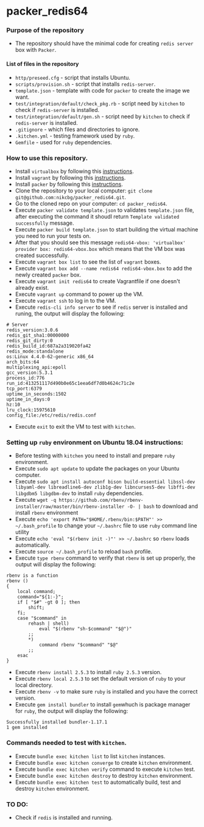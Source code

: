 # packer_redis64

### Purpose of the repository 
- The repository should have the minimal code for creating `redis server` box with `Packer`.

#### List of files in the repository

- `http/preseed.cfg` - script that installs Ubuntu.
- `scripts/provision.sh` - script that installs `redis-server`.
- `template.json` - template with code for `packer` to create the image we want.
- `test/integration/default/check_pkg.rb` - script need by `kitchen` to check if `redis-server` is installed. 
- `test/integration/default/gen.sh` - script need by `kitchen` to check if `redis-server` is installed. 
- `.gitignore` - which files and directories to ignore.
- `.kitchen.yml` - testing framework used by `ruby`.
- `Gemfile` - used for `ruby` dependencies.

### How to use this repository.
- Install `virtualbox` by following this [instructions](https://www.virtualbox.org/wiki/Downloads).
- Install `vagrant` by following this [instructions](https://www.vagrantup.com/docs/installation/).
- Install `packer` by following this [instructions](https://www.packer.io/intro/getting-started/install.html).
- Clone the repository to your local computer: `git clone git@github.com:nikcbg/packer_redis64.git`.
- Go to the cloned repo on your computer: `cd packer_redis64`.
- Execute `packer validate template.json` to validates `template.json` file, after executing the command it shoudl return `Template validated successfully` message. 
- Execute `packer build template.json`  to start building the virtual machine you need to run your tests on. 
- After that you should see this message `redis64-vbox: 'virtualbox' provider box: redis64-vbox.box` which means that the VM box was created successfully.
- Execute `vagrant box list` to see the list of `vagrant` boxes.
- Execute `vagrant box add --name redis64 redis64-vbox.box` to add the newly created `packer` box. 
- Execute `vagrant init redis64` to create Vagrantfile if one doesn't already exist.  
- Execute `vagrant up` command to power up the VM.
- Execute `vagrant ssh` to log in to the VM.
- Execute `redis-cli info server` to see if `redis` server is installed and runing, the output will display the following:
```
# Server
redis_version:3.0.6
redis_git_sha1:00000000
redis_git_dirty:0
redis_build_id:687a2a319020fa42
redis_mode:standalone
os:Linux 4.4.0-62-generic x86_64
arch_bits:64
multiplexing_api:epoll
gcc_version:5.3.1
process_id:776
run_id:413251117d490b0e65c1eea6df7d0b4624c71c2e
tcp_port:6379
uptime_in_seconds:1502
uptime_in_days:0
hz:10
lru_clock:15975610
config_file:/etc/redis/redis.conf
```
- Execute `exit` to exit the VM to test with `kitchen`.

### Setting up `ruby` environment on Ubuntu 18.04 instructions:
- Before testing with `kitchen` you need to install and prepare `ruby` environment.
- Execute `sudo apt update` to update the packages on your Ubuntu computer. 
- Execute `sudo apt install autoconf bison build-essential libssl-dev libyaml-dev libreadline6-dev zlib1g-dev libncurses5-dev libffi-dev libgdbm5 libgdbm-dev` to install `ruby` dependencies.
- Execute `wget -q https://github.com/rbenv/rbenv-installer/raw/master/bin/rbenv-installer -O- | bash` to download and install `rbenv` environment
- Execute `echo 'export PATH="$HOME/.rbenv/bin:$PATH"' >> ~/.bash_profile` to change your `~/.bashrc` file to use `ruby` command line utility 
- Execute `echo 'eval "$(rbenv init -)"' >> ~/.bashrc` so `rbenv` loads automatically.
- Execute `source ~/.bash_profile` to reload `bash` profile.
- Execute `type rbenv` command to verify that `rbenv` is set up properly, the output will display the following:
```
rbenv is a function
rbenv ()
{
    local command;
    command="${1:-}";
    if [ "$#" -gt 0 ]; then
        shift;
    fi;
    case "$command" in
        rehash | shell)
            eval "$(rbenv "sh-$command" "$@")"
        ;;
        *)
            command rbenv "$command" "$@"
        ;;
    esac
}
```

- Execute `rbenv install 2.5.3` to install `ruby 2.5.3` version.
- Execute `rbenv local 2.5.3` to set the default version of `ruby` to your local directory.
- Execute `rbenv -v` to make sure `ruby` is installed and you have the correct version.
- Execute `gem install bundler` to install `gem`whuch is package manager for `ruby`, the output will display the following:
```
Successfully installed bundler-1.17.1
1 gem installed
```

### Commands needed to test with `kitchen`.
- Execute `bundle exec kitchen list` to list `kitchen` instances.
- Execute `bundle exec kitchen converge` to create `kitchen` environment.
- Execute `bundle exec kitchen verify` command to execute `kitchen` test.
- Execute `bundle exec kitchen destroy` to destroy `kitchen` environment.
- Execute `bundle exec kitchen test` to automatically build, test and destroy `kitchen` environment.

### TO DO:
- Check if `redis` is installed and running. 
